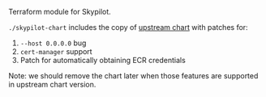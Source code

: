 Terraform module for Skypilot.

`./skypilot-chart` includes the copy of [upstream chart](https://github.com/skypilot-org/skypilot/tree/master/charts/skypilot) with patches for:
1. `--host 0.0.0.0` bug
2. `cert-manager` support
3. Patch for automatically obtaining ECR credentials

Note: we should remove the chart later when those features are supported in upstream chart version.
